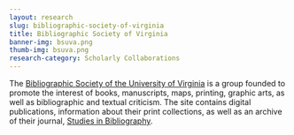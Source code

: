 ```yaml
---
layout: research
slug: bibliographic-society-of-virginia
title: Bibliographic Society of Virginia
banner-img: bsuva.png
thumb-img: bsuva.png
research-category: Scholarly Collaborations
---
```


The [Bibliographic Society of the University of Virginia](http://bsuva.org/) is a group founded to promote the interest of books, manuscripts, maps, printing, graphic arts, as well as bibliographic and textual criticism. The site contains digital publications, information about their print collections, as well as an archive of their journal, [Studies in Bibliography](http://bsuva.org/wordpress/studies-in-bibliography/). 

